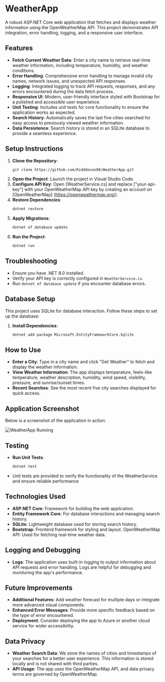# WeatherApp
A robust ASP.NET Core web application that fetches and displays weather information using the OpenWeatherMap API. This project demonstrates API integration, error handling, logging, and a responsive user interface.

## Features
- **Fetch Current Weather Data**: Enter a city name to retrieve real-time weather information, including temperature, humidity, and weather conditions.
- **Error Handling**: Comprehensive error handling to manage invalid city names, network issues, and unexpected API responses.
- **Logging**: Integrated logging to track API requests, responses, and any errors encountered during the data fetch process.
- **Responsive UI**: Modern, user-friendly interface styled with Bootstrap for a polished and accessible user experience.
- **Unit Testing**: Includes unit tests for core functionality to ensure the application works as expected.
- **Search History**: Automatically saves the last five cities searched for easy access to previously viewed weather information.
- **Data Persistence**: Search history is stored in an SQLite database to provide a seamless experience.

## Setup Instructions
1. **Clone the Repository**: 
   ```bash
   git clone https://github.com/Kidddevon98/WeatherApp.git
2. **Open the Project**:
   Launch the project in Visual Studio Code.
3. **Configure API Key**:
   Open [WeatherService.cs] and replace ["your-api-key"] with your OpenWeatherMap API key by creating an account on [OpenWeatherMap] (https://openweathermap.org/).
4. **Restore Dependencies**:
   ```bash
   dotnet restore
5. **Apply Migrations**:
    ```bash
    dotnet ef database update
6. **Run the Project**:
   ```bash
   dotnet run

## Troubleshooting
- Ensure you have .NET 8.0 installed.
- Verify your API key is correctly configured in `WeatherService.cs`.
- Run `dotnet ef database update` if you encounter database errors.

## Database Setup
This project uses SQLite for database interaction. Follow these steps to set up the database:

1. **Install Dependencies**:
   ```bash
   dotnet add package Microsoft.EntityFrameworkCore.Sqlite


## How to Use
- **Enter a City**: Type in a city name and click "Get Weather" to fetch and display the weather information.
- **View Weather Information**: The app displays temperature, feels-like temperature, weather description, humidity, wind speed, visibility, pressure, and sunrise/sunset times.
- **Recent Searches**: See the most recent five city searches displayed for quick access. 

## Application Screenshot
Below is a screenshot of the application in action:

![WeatherApp Running](screenshots/app-running.png)

## Testing
- **Run Unit Tests**:
  ```bash
  dotnet test
 - Unit tests are provided to verify the functionality of the WeatherService and ensure reliable performance

## Technologies Used
- **ASP.NET Core**: Framework for building the web application.
- **Entity Framework Core**: For database interactions and managing search history.
- **SQLite**: Lightweight database used for storing search history.
- **Bootstrap**: Frontend framework for styling and layout.
OpenWeatherMap API: Used for fetching real-time weather data.

## Logging and Debugging
- **Logs**: The application uses built-in logging to output information about API requests and error handling. Logs are helpful for debugging and monitoring the app's performance.

## Future Improvements
- **Additional Features**: Add weather forecast for multiple days or integrate more advanced visual components.
- **Enhanced Error Messages**: Provide more specific feedback based on the type of error encountered.
- **Deployment**: Consider deploying the app to Azure or another cloud service for wider accessibility.

## Data Privacy
- **Weather Search Data**: We store the names of cities and timestamps of your searches for a better user experience. This information is stored locally and is not shared with third parties.
- **API Usage**: The app uses the OpenWeatherMap API, and data privacy terms are governed by OpenWeatherMap.